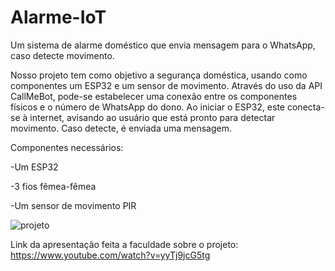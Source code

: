 # Alarme-IoT
Um sistema de alarme doméstico que envia mensagem para o WhatsApp, caso detecte movimento.

Nosso projeto tem como objetivo a segurança doméstica, usando como componentes um ESP32 e um sensor de movimento. Através do uso da API CallMeBot, pode-se estabelecer uma conexão entre os componentes físicos e o número de WhatsApp do dono.
Ao iniciar o ESP32, este conecta-se à internet, avisando ao usuário que está pronto para detectar movimento. Caso detecte, é enviada uma mensagem.

Componentes necessários:

-Um ESP32

-3 fios fêmea-fêmea

-Um sensor de movimento PIR

![projeto](https://github.com/Fabio-Kenji/Alarme-IoT/assets/47217353/d2214536-2b23-4e56-ade9-11ee4231d019)

Link da apresentação feita a faculdade sobre o projeto: https://www.youtube.com/watch?v=yyTj9jcG5tg
